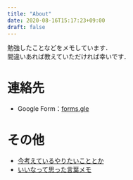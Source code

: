 ```yaml
---
title: "About"
date: 2020-08-16T15:17:23+09:00
draft: false
---
```

<!--more-->
勉強したことなどをメモしています．  
間違いあれば教えていただければ幸いです．
# 連絡先
- Google Form：[forms.gle](https://forms.gle/jVEM3XQQ6jgRwEwv8)
# その他
- [今考えているやりたいこととか](https://yuhi-sa.github.io/posts/todo)
- [いいなって思った言葉メモ](https://yuhi-sa.github.io/posts/quotations)
